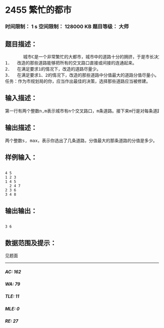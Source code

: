 # 2455 繁忙的都市   
### 时间限制： 1 s     空间限制： 128000 KB     题目等级： 大师  
## 题目描述：  

<pre>
       城市C是一个非常繁忙的大都市，城市中的道路十分的拥挤，于是市长决定对其中的道路进行改造。城市C的道路是这样分布的：城市中有n个交叉路口，有些交叉路口之间有道路相连，两个交叉路口之间最多有一条道路相连接。这些道路是双向的，且把所有的交叉路口直接或间接的连接起来了。每条道路都有一个分值，分值越小表示这个道路越繁忙，越需要进行改造。但是市政府的资金有限，市长希望进行改造的道路越少越好，于是他提出下面的要求：
1．  改造的那些道路能够把所有的交叉路口直接或间接的连通起来。
2．  在满足要求1的情况下，改造的道路尽量少。
3．  在满足要求1、2的情况下，改造的那些道路中分值最大的道路分值尽量小。
任务：作为市规划局的你，应当作出最佳的决策，选择那些道路应当被修建。
</pre>
  
  
## 输入描述：  

<pre>
第一行有两个整数n,m表示城市有n个交叉路口，m条道路。接下来m行是对每条道路的描述，u, v, c表示交叉路口u和v之间有道路相连，分值为c。(1≤n≤300，1≤c≤10000)
</pre>
  
  
## 输出描述：  

<pre>
两个整数s, max，表示你选出了几条道路，分值最大的那条道路的分值是多少。
</pre>
  
  
## 样例输入：  

<pre><code>
4 5
1 2 3
1 4 5
  2 4 7
2 3 6
3 4 8
</code></pre>
  
  
## 输出输出：  

<pre><code>
3 6
</code></pre>
  
  
## 数据范围及提示：  

<pre>
见题面
</pre>
  
  
***  

##### AC: 162  
##### WA: 79  
##### TLE: 11  
##### MLE: 0  
##### RE: 27  
